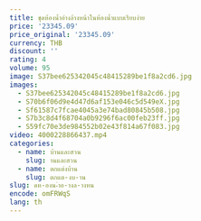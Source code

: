```yaml
---
title: ชุดห้องน้ำอ่างล้างหน้าในห้องน้ำแบบเรียบง่าย
price: '23345.09'
price_original: '23345.09'
currency: THB
discount: ''
rating: 4
volume: 95
image: S37bee625342045c48415289be1f8a2cd6.jpg
images:
  - S37bee625342045c48415289be1f8a2cd6.jpg
  - S70b6f06d9e4d47d6af153e046c5d549eX.jpg
  - Sf61587c7fcae4045a3e74bad80845b508.jpg
  - S7b3c8d4f68704a0b9296f6ac00feb23ff.jpg
  - S59fc70e3de984552b02e43f814a67f083.jpg
video: 4000228866437.mp4
categories:
  - name: บ้านและสวน
    slug: านและสวน
  - name: ตกแต่งบ้าน
    slug: ตกแต-งบ-าน
slug: ดห-องน-ำอ-างล-างหน
encode: omFRWqS
lang: th
---
```

  